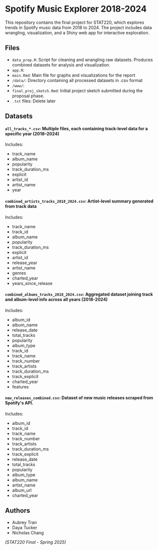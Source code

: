 # Spotify Music Explorer 2018-2024
This repository contains the final project for STAT220, which explores trends in Spotify music data from 2018 to 2024. The project includes data wrangling, visualization, and a Shiny web app for interactive exploration.

## Files
- `data_prep.R`: Script for cleaning and wrangling raw datasets. Produces combined datasets for analysis and visualization.
- `app.R`:
- `main.Rmd`: Main file for graphs and visualizations for the report
- `/data/`: Directory containing all processed datasets in .csv format
- `/www/`:
- `final_proj_sketch.Rmd`: Initial project sketch submitted during the proposal phase.
- `.txt` files: Delete later

## Datasets
#### `all_tracks_*.csv`: Multiple files, each containing track-level data for a specific year (2018–2024)
Includes:
- track_name
- album_name
- popularity
- track_duration_ms
- explicit
- artist_id
- artist_name
- year

#### `combined_artists_tracks_2018_2024.csv`: Artist-level summary generated from track data
Includes:
- track_name
- track_id
- album_name
- popularity
- track_duration_ms
- explicit
- artist_id
- release_year
- artist_name
- genres
- charted_year
- years_since_release

#### `combined_albums_tracks_2018_2024.csv`: Aggregated dataset joining track and album-level info across all years (2018-2024)
Includes:
- album_id
- album_name
- release_date
- total_tracks
- popularity
- album_type
- track_id
- track_name
- track_number
- track_artists
- track_duration_ms
- track_explicit
- charted_year
- features

#### `new_releases_combined.csv`: Dataset of new music releases scraped from Spotify's API.
Includes:
- album_id
- track_id
- track_name
- track_number
- track_artists
- track_duration_ms
- track_explicit
- release_date
- total_tracks
- popularity
- album_type
- album_name
- artist_name
- album_url
- charted_year

## Authors
- Aubrey Tran
- Daya Tucker
- Nicholas Chang
  
*(STAT220 Final - Spring 2025)*

